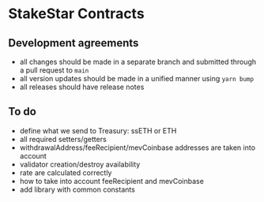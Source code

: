 # StakeStar Contracts

## Development agreements

- all changes should be made in a separate branch and submitted through a pull request to `main`
- all version updates should be made in a unified manner using `yarn bump`
- all releases should have release notes

## To do

- define what we send to Treasury: ssETH or ETH
- all required setters/getters
- withdrawalAddress/feeRecipient/mevCoinbase addresses are taken into account
- validator creation/destroy availability
- rate are calculated correctly
- how to take into account feeRecipient and mevCoinbase
- add library with common constants
